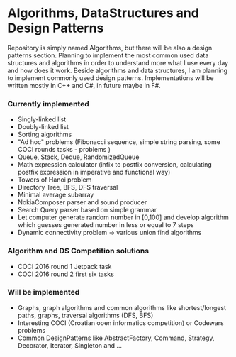 # Algorithms, DataStructures and Design Patterns

Repository is simply named Algorithms, but there will be also a design patterns section. Planning to implement the most common used data structures and algorithms in order to understand more what I use every day and how does it work. Beside algorithms and data structures, I am planning to implement commonly used design patterns. Implementations will be written mostly in C++ and C#, in future maybe in F#. 

### Currently implemented
* Singly-linked list
* Doubly-linked list
* Sorting algorithms
* "Ad hoc" problems (Fibonacci sequence, simple string parsing, some COCI rounds tasks - problems )
* Queue, Stack, Deque, RandomizedQueue
* Math expression calculator (infix to postfix conversion, calculating postfix expression in imperative and functional way)
* Towers of Hanoi problem
* Directory Tree, BFS, DFS traversal
* Minimal average subarray
* NokiaComposer parser and sound producer
* Search Query parser based on simple grammar
* Let computer generate random number in [0,100] and develop algorithm which guesses generated number in less or equal to 7 steps
* Dynamic connectivity problem -> various union find algorithms

### Algorithm and DS Competition solutions
* COCI 2016 round 1 Jetpack task
* COCI 2016 round 2 first six tasks

### Will be implemented
* Graphs, graph algorithms and common algorithms like shortest/longest paths, graphs, traversal algorithms (DFS, BFS)
* Interesting COCI (Croatian open informatics competition) or Codewars problems
* Common DesignPatterns like AbstractFactory, Command, Strategy, Decorator, Iterator, Singleton and ...
